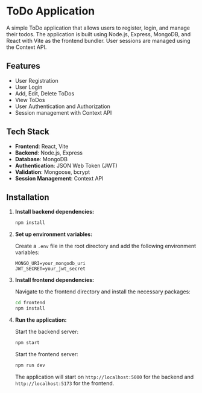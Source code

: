 

# ToDo Application

A simple ToDo application that allows users to register, login, and manage their todos. The application is built using Node.js, Express, MongoDB, and React with Vite as the frontend bundler. User sessions are managed using the Context API.

## Features

- User Registration
- User Login
- Add, Edit, Delete ToDos
- View ToDos
- User Authentication and Authorization
- Session management with Context API

## Tech Stack

- **Frontend**: React, Vite
- **Backend**: Node.js, Express
- **Database**: MongoDB
- **Authentication**: JSON Web Token (JWT)
- **Validation**: Mongoose, bcrypt
- **Session Management**: Context API

## Installation


1. **Install backend dependencies:**

   ```bash
   npm install
   ```

2. **Set up environment variables:**

   Create a `.env` file in the root directory and add the following environment variables:

   ```plaintext
   MONGO_URI=your_mongodb_uri
   JWT_SECRET=your_jwt_secret
   ```

3. **Install frontend dependencies:**

   Navigate to the frontend directory and install the necessary packages:

   ```bash
   cd frontend
   npm install
   ```

4. **Run the application:**

   Start the backend server:

   ```bash
   npm start
   ```

   Start the frontend server:

   ```bash
   npm run dev
   ```

   The application will start on `http://localhost:5000` for the backend and `http://localhost:5173` for the frontend.
